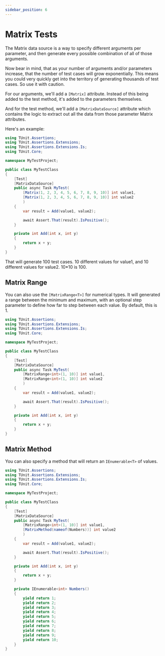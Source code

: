 ```yaml
---
sidebar_position: 6
---
```


# Matrix Tests

The Matrix data source is a way to specify different arguments per parameter, and then generate every possible combination of all of those arguments.

Now bear in mind, that as your number of arguments and/or parameters increase, that the number of test cases will grow exponentially. This means you could very quickly get into the territory of generating thousands of test cases. So use it with caution.

For our arguments, we'll add a `[Matrix]` attribute. Instead of this being added to the test method, it's added to the parameters themselves.

And for the test method, we'll add a `[MatrixDataSource]` attribute which contains the logic to extract out all the data from those parameter Matrix attributes.

Here's an example:

```csharp
using TUnit.Assertions;
using TUnit.Assertions.Extensions;
using TUnit.Assertions.Extensions.Is;
using TUnit.Core;

namespace MyTestProject;

public class MyTestClass
{
    [Test]
    [MatrixDataSource]
    public async Task MyTest(
        [Matrix(1, 2, 3, 4, 5, 6, 7, 8, 9, 10)] int value1,
        [Matrix(1, 2, 3, 4, 5, 6, 7, 8, 9, 10)] int value2
        )
    {
        var result = Add(value1, value2);

        await Assert.That(result).IsPositive();
    }

    private int Add(int x, int y)
    {
        return x + y;
    }
}
```

That will generate 100 test cases. 10 different values for value1, and 10 different values for value2. 10\*10 is 100.

## Matrix Range

You can also use the `[MatrixRange<T>]` for numerical types. It will generated a range between the minimum and maximum, with an optional step parameter to define how far to step between each value. By default, this is 1.

```csharp
using TUnit.Assertions;
using TUnit.Assertions.Extensions;
using TUnit.Assertions.Extensions.Is;
using TUnit.Core;

namespace MyTestProject;

public class MyTestClass
{
    [Test]
    [MatrixDataSource]
    public async Task MyTest(
        [MatrixRange<int>(1, 10)] int value1,
        [MatrixRange<int>(1, 10)] int value2
        )
    {
        var result = Add(value1, value2);

        await Assert.That(result).IsPositive();
    }

    private int Add(int x, int y)
    {
        return x + y;
    }
}
```

## Matrix Method

You can also specify a method that will return an `IEnumerable<T>` of values.

```csharp
using TUnit.Assertions;
using TUnit.Assertions.Extensions;
using TUnit.Assertions.Extensions.Is;
using TUnit.Core;

namespace MyTestProject;

public class MyTestClass
{
    [Test]
    [MatrixDataSource]
    public async Task MyTest(
        [MatrixRange<int>(1, 10)] int value1,
        [MatrixMethod(nameof(Numbers))] int value2
        )
    {
        var result = Add(value1, value2);

        await Assert.That(result).IsPositive();
    }

    private int Add(int x, int y)
    {
        return x + y;
    }

    private IEnumerable<int> Numbers()
    {
        yield return 1;
        yield return 2;
        yield return 3;
        yield return 4;
        yield return 5;
        yield return 6;
        yield return 7;
        yield return 8;
        yield return 9;
        yield return 10;
    }
}
```
